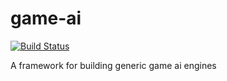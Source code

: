 # game-ai

[![Build Status](https://travis-ci.org/ddebree/game-ai.svg?branch=master)](https://travis-ci.org/ddebree/game-ai)

A framework for building generic game ai engines
